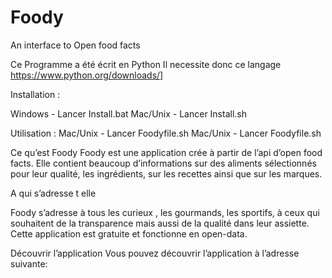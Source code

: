 # Foody
An interface to Open food facts

Ce Programme a été écrit en Python Il necessite donc ce langage
https://www.python.org/downloads/]

Installation : 

Windows - Lancer Install.bat
 Mac/Unix - Lancer Install.sh
 
Utilisation :
 Mac/Unix - Lancer Foodyfile.sh
 Mac/Unix - Lancer Foodyfile.sh
 
 Ce qu’est Foody
Foody est une application crée à partir de l’api d’open food facts. Elle contient beaucoup d’informations sur des aliments sélectionnés pour leur qualité, les ingrédients, sur les recettes ainsi que sur les marques.

A qui s’adresse t elle

Foody s’adresse à tous les curieux , les gourmands, les sportifs, à ceux qui souhaitent de la transparence mais aussi de la qualité dans leur assiette.
Cette application est gratuite et fonctionne en open-data.

Découvrir  l’application
Vous pouvez découvrir l’application à l’adresse suivante:






